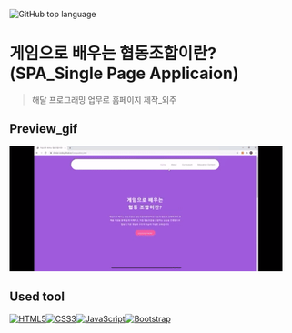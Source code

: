 ![GitHub top language](https://img.shields.io/github/languages/top/Climier-code/Cooperative_site?style=plastic)

# 게임으로 배우는 협동조합이란?(SPA_Single Page Applicaion)
> 해달 프로그래밍 업무로 홈페이지 제작_외주
## Preview_gif
<a title="Gif_View"><img src="https://github.com/Climier-code/Cooperative_site/blob/main/Finish_gifView.gif" ></a>

## Used tool
<a href="https://www.w3.org/TR/html5/" title="HTML5"><img src="https://github.com/tomchen/stack-icons/blob/master/logos/html-5.svg" alt="HTML5" width="42px" height="42px"></a><a href="https://www.w3.org/TR/CSS/" title="CSS3"><img src="https://github.com/tomchen/stack-icons/blob/master/logos/css-3.svg" alt="CSS3" width="42px" height="42px"></a><a href="https://developer.mozilla.org/en-US/docs/Web/JavaScript" title="JavaScript"><img src="https://github.com/tomchen/stack-icons/blob/master/logos/javascript.svg" alt="JavaScript" width="42px" height="42px"></a><a href="https://getbootstrap.com/" title="Bootstrap"><img src="https://github.com/tomchen/stack-icons/blob/master/logos/bootstrap.svg" alt="Bootstrap" width="42px" height="42px"></a>
